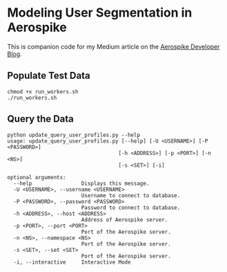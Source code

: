 # Modeling User Segmentation in Aerospike

This is companion code for my Medium article on the [Aerospike Developer Blog](https://medium.com/aerospike-developer-blog).


## Populate Test Data

```
chmod +x run_workers.sh
./run_workers.sh
```

## Query the Data

```
python update_query_user_profiles.py --help
usage: update_query_user_profiles.py [--help] [-U <USERNAME>] [-P <PASSWORD>]
                                    [-h <ADDRESS>] [-p <PORT>] [-n <NS>]
                                    [-s <SET>] [-i]

optional arguments:
  --help                Displays this message.
  -U <USERNAME>, --username <USERNAME>
                        Username to connect to database.
  -P <PASSWORD>, --password <PASSWORD>
                        Password to connect to database.
  -h <ADDRESS>, --host <ADDRESS>
                        Address of Aerospike server.
  -p <PORT>, --port <PORT>
                        Port of the Aerospike server.
  -n <NS>, --namespace <NS>
                        Port of the Aerospike server.
  -s <SET>, --set <SET>
                        Port of the Aerospike server.
  -i, --interactive     Interactive Mode
```
